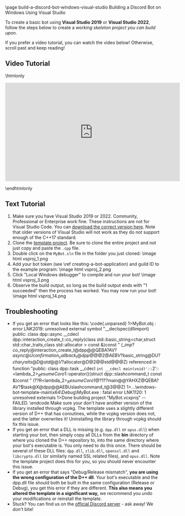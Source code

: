 \page build-a-discord-bot-windows-visual-studio Building a Discord Bot on Windows Using Visual Studio

To create a basic bot using **Visual Studio 2019** or **Visual Studio 2022**, follow the steps below to create a *working skeleton project you can build upon*.

If you prefer a video tutorial, you can watch the video below! Otherwise, scroll past and keep reading!

## Video Tutorial

\htmlonly

<iframe width="560" height="315" src="https://www.youtube.com/embed/JGqaQ9nH5sk?si=dung8KuYbWvP2_oL" title="YouTube video player" frameborder="0" allow="accelerometer; autoplay; clipboard-write; encrypted-media; gyroscope; picture-in-picture; web-share" allowfullscreen></iframe>

\endhtmlonly

## Text Tutorial

1. Make sure you have Visual Studio 2019 or 2022. Community, Professional or Enterprise work fine. These instructions are not for Visual Studio Code. You can [download the correct version here](https://visualstudio.microsoft.com/downloads/). Note that older versions of Visual Studio will not work as they do not support enough of the C++17 standard.
2. Clone the [template project](https://github.com/brainboxdotcc/windows-bot-template/). Be sure to clone the entire project and not just copy and paste the `.cpp` file.
3. Double click on the `MyBot.sln` file in the folder you just cloned:
\image html vsproj_1.png
4. Add your bot token (see \ref creating-a-bot-application) and guild ID to the example program:
\image html vsproj_2.png
5. Click "Local Windows debugger" to compile and run your bot!
\image html vsproj_3.png
6. Observe the build output, so long as the build output ends with "1 succeeded" then the process has worked. You may now run your bot!
\image html vsproj_14.png

## Troubleshooting

- If you get an error that looks like this: \code{.unparsed} 1>MyBot.obj : error LNK2019: unresolved external symbol "__declspec(dllimport) public: class dpp::async<struct dpp::confirmation_callback_t>
__cdecl dpp::interaction_create_t::co_reply(class std::basic_string<char,struct std::char_traits<char>,class std::allocator<char> > const &)const
" (__imp_?co_reply@interaction_create_t@dpp@@QEBA?AV?$async@Uconfirmation_callback_t@dpp@@@2@AEBV?$basic_string@DU?$char_traits@D@std@@V?$allocator@D@2@@std@@@Z)
referenced in function "public: class dpp::task<void> __cdecl `int __cdecl main(void)'::`2'::<lambda_2>$_ResumeCoro$1::operator()(struct dpp::slashcommand_t const &)const "
(??R<lambda_2>$_ResumeCoro$1@?1??main@@YAHXZ@QEBA?AV?$task@X@dpp@@AEBUslashcommand_t@3@@Z)
1>...\windows-bot-template-main\x64\Debug\MyBot.exe : fatal error LNK1120: 1 unresolved externals
1>Done building project "MyBot.vcxproj" -- FAILED.
\endcode Make sure your don't have another version of the library installed through vcpkg. The template uses a slightly different version of D++ that has coroutines, while the vcpkg version does not, and the latter overwrites it! Uninstalling the library through vcpkg should fix this issue.
- If you get an error that a DLL is missing (e.g. `dpp.dll` or `opus.dll`) when starting your bot, then simply copy all DLLs from the **bin** directory of where you cloned the D++ repository to, into the same directory where your bot's executable is. You only need to do this once. There should be several of these DLL files: `dpp.dll`, `zlib.dll`, `openssl.dll` and `libcrypto.dll` (or similarly named SSL related files), and `opus.dll`. Note the template project does this for you, so you should never encounter this issue.
- If you get an error that says "Debug/Release mismatch", **you are using the wrong configuration of the D++ dll**. Your bot's executable and the dpp.dll file should both be built in the same configuration (Release or Debug), you get this error if they are different. **This also means you altered the template in a significant way,** we recommend you undo your modifications or reinstall the template.
- Stuck? You can find us on the [official Discord server](https://discord.gg/dpp) - ask away! We don't bite!
